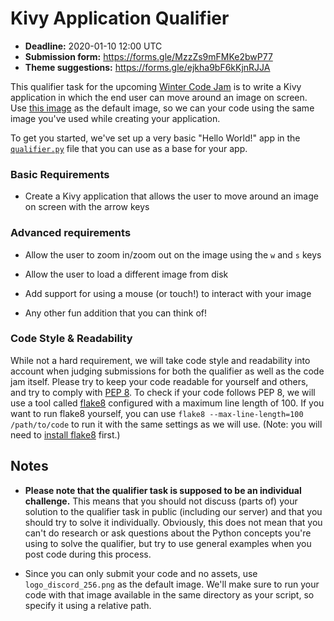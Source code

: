 # Kivy Application Qualifier

- **Deadline:** 2020-01-10 12:00 UTC
- **Submission form:** https://forms.gle/MzzZs9mFMKe2bwP77
- **Theme suggestions:** https://forms.gle/ejkha9bF6kKjnRJJA

This qualifier task for the upcoming [Winter Code Jam](https://pythondiscord.com/pages/code-jams/code-jam-6/) is to write a Kivy application in which the end user can move around an image on screen. Use [this image](https://github.com/python-discord/branding/blob/master/logos/logo_discord/logo_discord_256.png) as the default image, so we can your code using the same image you've used while creating your application.

To get you started, we've set up a very basic "Hello World!" app in the [`qualifier.py`](qualifier.py) file that you can use as a base for your app.


### Basic Requirements

- Create a Kivy application that allows the user to move around an image on screen with the arrow keys

### Advanced requirements

- Allow the user to zoom in/zoom out on the image using the `w` and `s` keys

- Allow the user to load a different image from disk

- Add support for using a mouse (or touch!) to interact with your image

- Any other fun addition that you can think of!

### Code Style & Readability
While not a hard requirement, we will take code style and readability into account when judging submissions for both the qualifier as well as the code jam itself. Please try to keep your code readable for yourself and others, and try to comply with [PEP 8](https://www.python.org/dev/peps/pep-0008/). To check if your code follows PEP 8, we will use a tool called [flake8](http://flake8.pycqa.org/en/latest/) configured with a maximum line length of 100. If you want to run flake8 yourself, you can use `flake8 --max-line-length=100 /path/to/code` to run it with the same settings as we will use. (Note: you will need to [install flake8](http://flake8.pycqa.org/en/latest/index.html#installation) first.)

## Notes
- **Please note that the qualifier task is supposed to be an individual challenge.** This means that you should not discuss (parts of) your solution to the qualifier task in public (including our server) and that you should try to solve it individually. Obviously, this does not mean that you can't do research or ask questions about the Python concepts you're using to solve the qualifier, but try to use general examples when you post code during this process.

- Since you can only submit your code and no assets, use `logo_discord_256.png` as the default image. We'll make sure to run your code with that image available in the same directory as your script, so specify it using a relative path.
